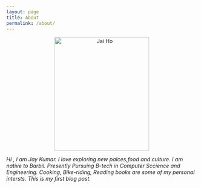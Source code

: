 ```yaml
---
layout: page
title: About
permalink: /about/
---
```

  
<html>  
<head>  
<style>  
div {  
border: 0px white;  
}  
img{  
height: 300px;  
width: 250px;  
}  
#center {  
text-align: center;  
}  
</style>  
</head>  
<body>  
<div id ="center">  
<img src="https://jay8181.github.io/jay_sahoo/about/assets/images/myown.jpg" alt="Jai Ho" width="100" height="150">
</div>  
</body>  
</html>  


<p style="font-style: italic;">Hi , I am Jay Kumar. I love exploring new palces,food and culture. I am native to Barbil. Presently Pursuing B-tech in Computer Sccience and Engineering. Cooking, Bike-riding, Reading books are some of my personal intersts. This is my first blog post. </p>